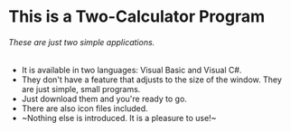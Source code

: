 # This is a Two-Calculator Program
###### These are just two simple applications.
- It is available in two languages: Visual Basic and Visual C#.
- They don't have a feature that adjusts to the size of the window. They are just simple, small programs.
- Just download them and you're ready to go.
- There are also icon files included.
- ~Nothing else is introduced. It is a pleasure to use!~
